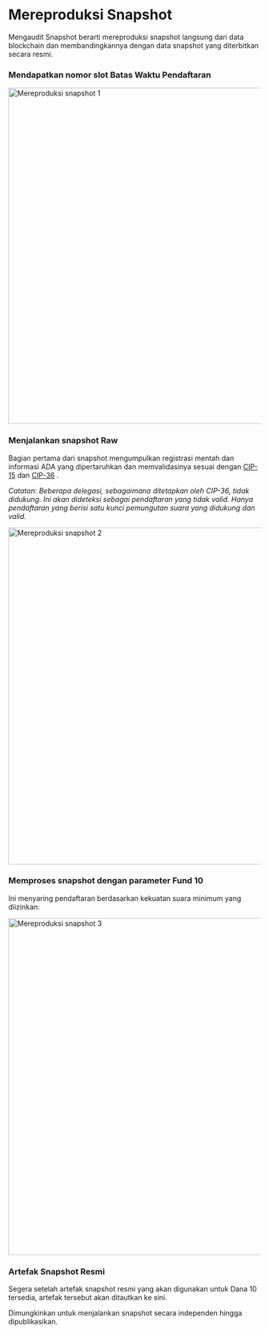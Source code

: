 # **Mereproduksi Snapshot**

Mengaudit Snapshot berarti mereproduksi snapshot langsung dari data blockchain dan membandingkannya dengan data snapshot yang diterbitkan secara resmi.

### **Mendapatkan nomor slot Batas Waktu Pendaftaran**


<img width="670" alt="Mereproduksi snapshot 1" src="https://github.com/user-attachments/assets/1a3bae6e-2b2a-4b0f-9be9-f3e1afe962d9">

### **Menjalankan snapshot Raw**

Bagian pertama dari snapshot mengumpulkan registrasi mentah dan informasi ADA yang dipertaruhkan dan memvalidasinya sesuai dengan [CIP-15](https://cips.cardano.org/cip/CIP-15) dan [CIP-36](https://cips.cardano.org/cip/CIP-36) .

*Catatan: Beberapa delegasi, sebagaimana ditetapkan oleh CIP-36, tidak didukung. Ini akan dideteksi sebagai pendaftaran yang tidak valid. Hanya pendaftaran yang berisi satu kunci pemungutan suara yang didukung dan valid.*


<img width="672" alt="Mereproduksi snapshot 2" src="https://github.com/user-attachments/assets/7a88cf8f-8d12-4941-81ea-4a276e27e20e">

### **Memproses snapshot dengan parameter Fund 10**

Ini menyaring pendaftaran berdasarkan kekuatan suara minimum yang diizinkan:


<img width="672" alt="Mereproduksi snapshot 3" src="https://github.com/user-attachments/assets/5d838496-e9c5-4693-846e-0f1823a0721d">

### **Artefak Snapshot Resmi**

Segera setelah artefak snapshot resmi yang akan digunakan untuk Dana 10 tersedia, artefak tersebut akan ditautkan ke sini.

Dimungkinkan untuk menjalankan snapshot secara independen hingga dipublikasikan.
